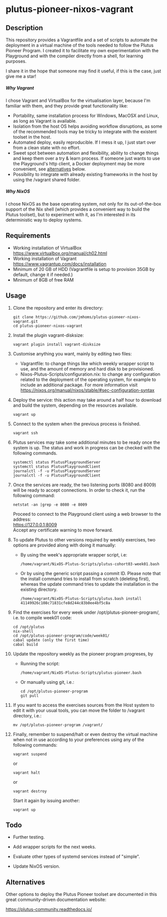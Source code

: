 # plutus-pioneer-nixos-vagrant

## Description
This repository provides a Vagrantfile and a set of scripts to automate the deployment in a virtual machine of the tools needed to follow the Plutus Pioneer Program. I created it to facilitate my own experimentation with the Playground and with the compiler directly from a shell, for learning purposes.

I share it in the hope that someone may find it useful, if this is the case, just give me a star!

##### Why Vagrant
I chose Vagrant and VirtualBox for the virtualisation layer, because I'm familiar with them, and they provide great functionality like:
- Portability, same installation process for Windows, MacOSX and Linux, as long as Vagrant is available.  
- Isolation from the host OS helps avoiding workflow disruptions, as some of the recommended tools may be tricky to integrate with the existent toolset in the host.
- Automated deploy, easily reproducible. If I mess it up, I just start over from a clean state with no effort.
- Sweet spot between automation and flexibility, ability to change things and keep them over a try & learn process. If someone just wants to use the Playground's http client, a Docker deployment may be more convenient, see [alternatives](#Alternatives) below.
- Possibility to integrate with already existing frameworks in the host by using the /vagrant shared folder.

##### Why NixOS
I chose NixOS as the base operating system, not only for its out-of-the-box support of the Nix shell (which provides a convenient way to build the Plutus toolset), but to experiment with it, as I'm interested in its deterministic way to deploy systems.

## Requirements
- Working installation of VirtualBox   
https://www.virtualbox.org/manual/ch02.html
- Working installation of Vagrant  
https://www.vagrantup.com/docs/installation
- Minimum of 20 GB of HDD (Vagrantfile is setup to provision 35GB by default, change it if needed.)
- Minimum of 8GB of free RAM

## Usage

1. Clone the repository and enter its directory:  
    ```
    git clone https://github.com/jmhoms/plutus-pioneer-nixos-vagrant.git
    cd plutus-pioneer-nixos-vagrant
    ```

2. Install the plugin vagrant-disksize:
    ```
    vagrant plugin install vagrant-disksize
    ```

3. Customise anything you want, mainly by editing two files:
    - Vagrantfile: to change things like which weekly wrapper script to use, and the amount of memory and hard disk to be provisioned.
    - Nixos-Plutus-Scripts/configuration.nix: to change any configuration related to the deployment of the operating system, for example to include an additional package. For more information visit https://nixos.org/manual/nixos/stable/#sec-configuration-syntax

4. Deploy the service: this action may take around a half hour to download and build the system, depending on the resources available.
    ```
    vagrant up
    ```

5. Connect to the system when the previous process is finished.
    ```
    vagrant ssh
    ```

6. Plutus services may take some additional minutes to be ready once the system is up. The status and work in progress can be checked with the following commands.
    ```
    systemctl status PlutusPlaygroundServer
    systemctl status PlutusPlaygroundClient
    journalctl -f -u PlutusPlaygroundServer
    journalctl -f -u PlutusPlaygroundClient
    ```

7. Once the services are ready, the two listening ports (8080 and 8009) will be ready to accept connections. In order to check it, run the following command:
    ```
    netstat -an |grep -e 8080 -e 8009
    ```
    Proceed to connect to the Playground client using a web browser to the address:  
    https://127.0.0.1:8009  
    Accept any certificate warning to move forward.

8. To update Plutus to other versions required by weekly exercises, two options are provided along with doing it manually:
    - By using the week's appropriate wrapper script, i.e:
        ```
        /home/vagrant/NixOS-Plutus-Scripts/plutus-cohort03-week01.bash
        ```
    - Or by using the generic script passing a commit ID. Please note that the install command tries to install from scratch (deleting first), whereas the update command tries to update the installation in the existing directory.
        ```
        /home/vagrant/NixOS-Plutus-Scripts/plutus.bash install 41149926c108c71831cfe8d244c83b0ee4bf5c8a 
        ```
9. Find the exercises for every week under /opt/plutus-pioneer-program/, i.e. to compile week01 code:
    ```
    cd /opt/plutus
    nix-shell
    cd /opt/plutus-pioneer-program/code/week01/
    cabal update (only the first time)
    cabal build
    ```

10. Update the repository weekly as the pioneer program progreses, by
    - Running the script:
        ```
        /home/vagrant/NixOS-Plutus-Scripts/plutus-pioneer.bash
        ```
    - Or manually using git, i.e.:  
        ```
        cd /opt/plutus-pioneer-program
        git pull
        ```

11. If you want to access the exercises sources from the Host system to edit it with your usual tools, you can move the folder to /vagrant directory, i.e.:
    ```
    mv /opt/plutus-pioneer-program /vagrant/
    ```

12. Finally, remember to suspend/halt or even destroy the virtual machine when not in use according to your preferences using any of the following commands:
    ```
    vagrant suspend
    ```
    or
    ```
    vagrant halt
    ```
    or
    ```
    vagrant destroy
    ```
    Start it again by issuing another:
    ```
    vagrant up
    ```

## Todo
- Further testing.

- Add wrapper scripts for the next weeks.

- Evaluate other types of systemd services instead of "simple".

- Update NixOS version.

## Alternatives
Other options to deploy the Plutus Pioneer toolset are documented in this great community-driven documentation website:

https://plutus-community.readthedocs.io/
